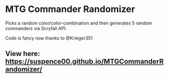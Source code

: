# MTG Commander Randomizer
Picks a random color/color-combination and then generates 5 random commanders via Scryfall API.

Code is fancy now thanks to @Krieger351

## View here: https://suspence00.github.io/MTGCommanderRandomizer/
